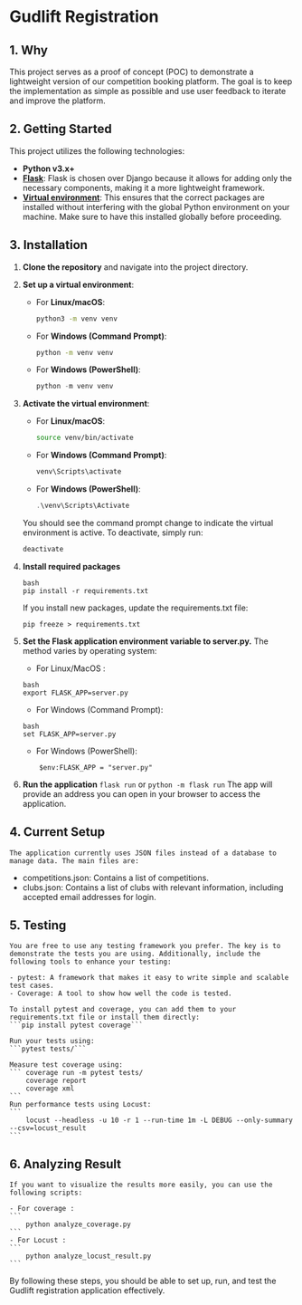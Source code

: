 # Gudlift Registration

## 1. Why

This project serves as a proof of concept (POC) to demonstrate a lightweight version of our competition booking platform. The goal is to keep the implementation as simple as possible and use user feedback to iterate and improve the platform.

## 2. Getting Started

This project utilizes the following technologies:

- **Python v3.x+**
- **[Flask](https://flask.palletsprojects.com/en/1.1.x/)**: Flask is chosen over Django because it allows for adding only the necessary components, making it a more lightweight framework.
- **[Virtual environment](https://virtualenv.pypa.io/en/stable/installation.html)**: This ensures that the correct packages are installed without interfering with the global Python environment on your machine. Make sure to have this installed globally before proceeding.

## 3. Installation

1. **Clone the repository** and navigate into the project directory.

2. **Set up a virtual environment**:
   - For **Linux/macOS**:
     ```bash
     python3 -m venv venv
     ```
   - For **Windows (Command Prompt)**:
     ```cmd
     python -m venv venv
     ```
   - For **Windows (PowerShell)**:
     ```powershell
     python -m venv venv
     ```

3. **Activate the virtual environment**:
   - For **Linux/macOS**:
     ```bash
     source venv/bin/activate
     ```
   - For **Windows (Command Prompt)**:
     ```cmd
     venv\Scripts\activate
     ```
   - For **Windows (PowerShell)**:
     ```powershell
     .\venv\Scripts\Activate
     ```

   You should see the command prompt change to indicate the virtual environment is active. To deactivate, simply run:
   ```bash
   deactivate
   ```
4. **Install required packages**
    ```
    bash
    pip install -r requirements.txt
    ```
    If you install new packages, update the requirements.txt file:
    ```
    pip freeze > requirements.txt
    ```
5. **Set the Flask application environment variable to server.py.**
    The method varies by operating system:
    - For Linux/MacOS :
    ```
    bash
    export FLASK_APP=server.py
    ```
    - For Windows (Command Prompt):
    ```
    bash
    set FLASK_APP=server.py
    ```
    - For Windows (PowerShell):
    ```
        $env:FLASK_APP = "server.py"
    ```
6. **Run the application**
    ``` flask run ```
    or
    ```python -m flask run```
    The app will provide an address you can open in your browser to access the application.

## 4. Current Setup
    The application currently uses JSON files instead of a database to manage data. The main files are:

   - competitions.json: Contains a list of competitions.
   - clubs.json: Contains a list of clubs with relevant information, including accepted email addresses for login.
   
## 5. Testing
    You are free to use any testing framework you prefer. The key is to demonstrate the tests you are using. Additionally, include the following tools to enhance your testing:

    - pytest: A framework that makes it easy to write simple and scalable test cases.
    - Coverage: A tool to show how well the code is tested.
    
    To install pytest and coverage, you can add them to your requirements.txt file or install them directly:
    ```pip install pytest coverage```

    Run your tests using:
    ```pytest tests/```

    Measure test coverage using:
    ``` coverage run -m pytest tests/
        coverage report
        coverage xml
    ```
    Run performance tests using Locust:
    ```
        locust --headless -u 10 -r 1 --run-time 1m -L DEBUG --only-summary --csv=locust_result
    ```

## 6. Analyzing Result
    If you want to visualize the results more easily, you can use the following scripts: 

    - For coverage :
    ```
        python analyze_coverage.py
    ```
    - For Locust :
    ```
        python analyze_locust_result.py
    ```
By following these steps, you should be able to set up, run, and test the Gudlift registration application effectively.


